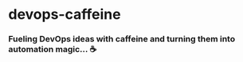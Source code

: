 # devops-caffeine

### Fueling DevOps ideas with caffeine and turning them into automation magic... ☕